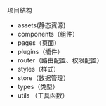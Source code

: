  项目结构

  - assets(静态资源)
  - components（组件）
  - pages（页面）
  - plugins（插件）
  - router（路由配置、权限配置）
  - styles（样式）
  - store（数据管理）
  - types（类型）
  - utils （工具函数）

